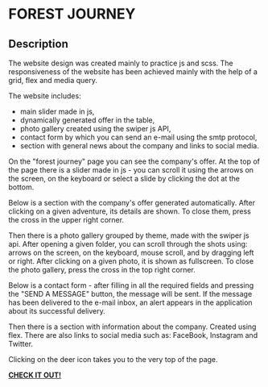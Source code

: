 # FOREST JOURNEY

## Description

The website design was created mainly to practice js and scss. The responsiveness of the website has been achieved mainly with the help of a grid, flex and media query.

The website includes:
* main slider made in js,
* dynamically generated offer in the table,
* photo gallery created using the swiper js API,
* contact form by which you can send an e-mail using the smtp protocol,
* section with general news about the company and links to social media.

On the "forest journey" page you can see the company's offer. At the top of the page there is a slider made in js - you can scroll it using the arrows on the screen, on the keyboard or select a slide by clicking the dot at the bottom.

Below is a section with the company's offer generated automatically. After clicking on a given adventure, its details are shown. To close them, press the cross in the upper right corner.

Then there is a photo gallery grouped by theme, made with the swiper js api. After opening a given folder, you can scroll through the shots using: arrows on the screen, on the keyboard, mouse scroll, and by dragging left or right. After clicking on a given photo, it is shown as fullscreen. To close the photo gallery, press the cross in the top right corner. 

Below is a contact form - after filling in all the required fields and pressing the "SEND A MESSAGE" button, the message will be sent. If the message has been delivered to the e-mail inbox, an alert appears in the application about its successful delivery.

Then there is a section with information about the company. Created using flex. There are also links to social media such as: FaceBook, Instagram and Twitter.

Clicking on the deer icon takes you to the very top of the page.

**[CHECK IT OUT!](https://m3uma.github.io/forest-journey/)**
